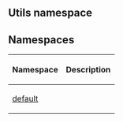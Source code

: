 
## Utils namespace

## Namespaces

<table><thead><tr><th>

Namespace


</th><th>

Description


</th></tr></thead>
<tbody><tr><td>

[default](/reference/utils/default.md)


</td><td>


</td></tr>
</tbody></table>
